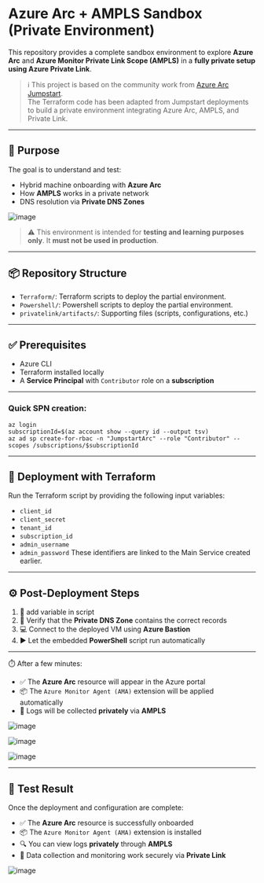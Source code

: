 # Azure Arc + AMPLS Sandbox (Private Environment)

This repository provides a complete sandbox environment to explore **Azure Arc** and **Azure Monitor Private Link Scope (AMPLS)** in a **fully private setup using Azure Private Link**.

> ℹ️ This project is based on the community work from [Azure Arc Jumpstart](https://github.com/microsoft/azure_arc).  
> The Terraform code has been adapted from Jumpstart deployments to build a private environment integrating Azure Arc, AMPLS, and Private Link.

---

## 🎯 Purpose

The goal is to understand and test:

- Hybrid machine onboarding with **Azure Arc**
- How **AMPLS** works in a private network
- DNS resolution via **Private DNS Zones**

![image](https://github.com/user-attachments/assets/5207efe9-5d78-4bd6-96ec-093443f87a7a)


> ⚠️ This environment is intended for **testing and learning purposes only**. It **must not be used in production**.

---

## 📦 Repository Structure

- `Terraform/`: Terraform scripts to deploy the partial environment.
- `Powershell/`: Powershell scripts to deploy the partial environment.
- `privatelink/artifacts/`: Supporting files (scripts, configurations, etc.)

---

## ✅ Prerequisites

- Azure CLI
- Terraform installed locally
- A **Service Principal** with `Contributor` role on a **subscription**
---
### Quick SPN creation:

```
az login
subscriptionId=$(az account show --query id --output tsv)
az ad sp create-for-rbac -n "JumpstartArc" --role "Contributor" --scopes /subscriptions/$subscriptionId
```
---
## 🚀 Deployment with Terraform

Run the Terraform script by providing the following input variables:

- `client_id`
- `client_secret`
- `tenant_id`
- `subscription_id`
- `admin_username`
- `admin_password`
These identifiers are linked to the Main Service created earlier.

---
## ⚙️ Post-Deployment Steps

1. 🔗 add variable in script 
2. 🧾 Verify that the **Private DNS Zone** contains the correct records
3. 💻 Connect to the deployed VM using **Azure Bastion**
4. ▶️ Let the embedded **PowerShell** script run automatically

---

⏱️ After a few minutes:

- ✅ The **Azure Arc** resource will appear in the Azure portal  
- 📦 The `Azure Monitor Agent (AMA)` extension will be applied automatically  
- 🔐 Logs will be collected **privately** via **AMPLS**

![image](https://github.com/user-attachments/assets/2dbe7366-be7e-404e-af13-cd8d52a78f97)

![image](https://github.com/user-attachments/assets/cbc32083-6e79-4cb0-bc39-ee25c89abc0c)

![image](https://github.com/user-attachments/assets/1b67babf-aec9-4592-86f5-29c1b1534591)

---
## 🧪 Test Result

Once the deployment and configuration are complete:

- ✅ The **Azure Arc** resource is successfully onboarded  
- 📦 The `Azure Monitor Agent (AMA)` extension is installed  
- 🔍 You can view logs **privately** through **AMPLS**  
- 🧠 Data collection and monitoring work securely via **Private Link**

![image](https://github.com/user-attachments/assets/934640df-03ad-411c-9d78-744e924b6ebd)


